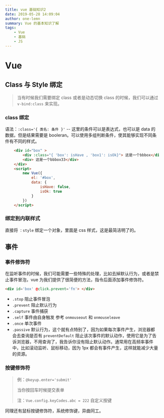 ```yaml
---
title: vue 基础知识2
date: 2019-05-28 14:09:04
author: one-lemn
summary: Vue 的基本知识了解
tags:
	- Vue
	- 基础
	- JS
---
```


# Vue

## Class 与 Style 绑定

> 当有时候我们需要绑定 class 或者是动态切换 class 的时候，我们可以通过 `v-bind:class` 来实现。

### class 绑定

语法：`:class='{ 类名: 条件 }'`  -- 这里的条件可以是表达式，也可以是 data 的数据，但是结果需要是 booleran。可以使用多组判断条件，使其能够实现不同条件有不同的样式。

```html
	<div id="box" >
        <div :class="{ 'box': isHave , 'box1': isOk}"> 这是一个bbbox</div>
        <div> 这是一个bbbox33</div>
    </div>
    <script>
        new Vue({
            el: '#box',
            data: {
                isHave: false,
                isOk: true
            }
        })
    </script>
```

### 绑定到内联样式

直接将 `：style` 绑定一个对象，里面是 css 样式，这是最简洁明了的。

## 事件

### 事件修饰符

在监听事件的时候，我们可能需要一些特殊的处理，比如去掉默认行为，或者是禁止事件冒泡，vue 为我们提供了很简便的方法，指令后面添加事件修饰符。

```html
<div id='box' @click.prevent='fn'> </div>
```

- `.stop`	阻止事件冒泡
- `.prevent`	阻止默认行为
- `.capture`	事件捕获
- `.self`	     事件由自身触发  参考 `onmouseout` 和 `onmouseleave`
- `.once`	单次事件
- `.passive`	默认行为，这个就有点特别了，因为如果每次事件产生，浏览器都会去查询是否有 `preventDefault` 阻止该次事件的默认动作，使用它是为了告诉浏览器，不用查询了，我告诉你没有阻止默认动作。通常用在高频率事件中，比如滚动监听、鼠标移动，因为 1px 都会有事件产生，这样就能减少大量的资源。

### 按键修饰符

> 例：`@keyup.enter='submit'`
>
> 当你按回车时候提交表单
>
> 注：`Vue.config.keyCodes.abc = 222`	自定义按键

同理还有鼠标按键修饰符，系统修饰键，异曲同工。



